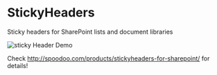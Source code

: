 # StickyHeaders
Sticky headers for SharePoint lists and document libraries

<img alt="sticky Header Demo" src="http://spoodoo.com/wp-content/uploads/2016/03/stickyHeaderDemo3.gif">

Check http://spoodoo.com/products/stickyheaders-for-sharepoint/ for details!
